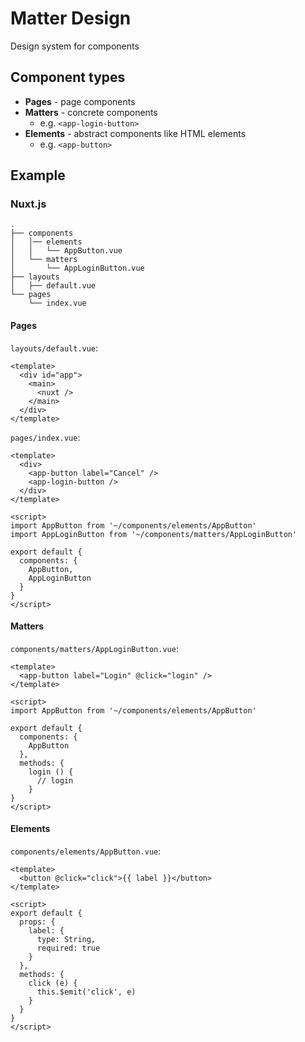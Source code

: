# Matter Design
Design system for components

## Component types
* **Pages** - page components
* **Matters** - concrete components
  * e.g. `<app-login-button>`
* **Elements** - abstract components like HTML elements
  * e.g. `<app-button>`

## Example
### Nuxt.js
```
.
├── components
│   │── elements
│   │   └── AppButton.vue
│   └── matters
│       └── AppLoginButton.vue
├── layouts
│   ├── default.vue
└── pages
    └── index.vue
```

#### Pages
`layouts/default.vue`:

```vue
<template>
  <div id="app">
    <main>
      <nuxt />
    </main>
  </div>
</template>
```

`pages/index.vue`:

```vue
<template>
  <div>
    <app-button label="Cancel" />
    <app-login-button />
  </div>
</template>

<script>
import AppButton from '~/components/elements/AppButton'
import AppLoginButton from '~/components/matters/AppLoginButton'

export default {
  components: {
    AppButton,
    AppLoginButton
  }
}
</script>
```

#### Matters
`components/matters/AppLoginButton.vue`:

```vue
<template>
  <app-button label="Login" @click="login" />
</template>

<script>
import AppButton from '~/components/elements/AppButton'

export default {
  components: {
    AppButton
  },
  methods: {
    login () {
      // login
    }
}
</script>
```

#### Elements
`components/elements/AppButton.vue`:

```vue
<template>
  <button @click="click">{{ label }}</button>
</template>

<script>
export default {
  props: {
    label: {
      type: String,
      required: true
    }
  },
  methods: {
    click (e) {
      this.$emit('click', e)
    }
  }
}
</script>
```
